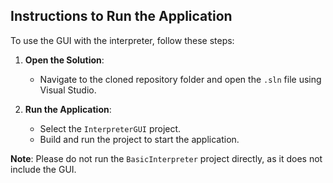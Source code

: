 ## Instructions to Run the Application

To use the GUI with the interpreter, follow these steps:

1. **Open the Solution**:
   - Navigate to the cloned repository folder and open the `.sln` file using Visual Studio.

2. **Run the Application**:
   - Select the `InterpreterGUI` project.
   - Build and run the project to start the application.

**Note**: Please do not run the `BasicInterpreter` project directly, as it does not include the GUI.
